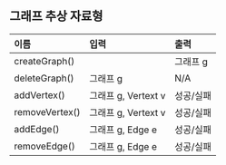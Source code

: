 ## 그래프 추상 자료형

| 이름               | 입력                |  출력     |
| :----------------- | :------------------ | :-------- |
| createGraph()      |                     | 그래프 g  |
| deleteGraph()      | 그래프 g            | N/A       |
| addVertex()        | 그래프 g, Vertext v | 성공/실패 |
| removeVertex()     | 그래프 g, Vertext v | 성공/실패 |
| addEdge()          | 그래프 g, Edge e    | 성공/실패 |
| removeEdge()       | 그래프 g, Edge e    | 성공/실패 |
